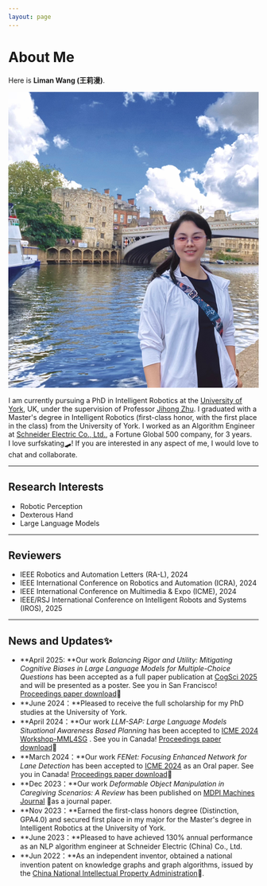 ```yaml
---
layout: page
---
```


# About Me



Here is **Liman Wang (王莉漫)**.

<img src="images/liman03.jpg" class="floatpic">

I am currently pursuing a PhD in Intelligent Robotics at the [University of York](https://www.york.ac.uk/#/), UK, under the supervision of Professor [Jihong Zhu](https://jihong-zhu.github.io/).
I graduated with a Master's degree in Intelligent Robotics (first-class honor, with the first place in the class) from the University of York.
I worked as an Algorithm Engineer at [Schneider Electric Co., Ltd.](https://www.se.com/ww/en/#/), a Fortune Global 500 company, for 3 years.  
I love surfskating🛹!
If you are interested in any aspect of me, I would love to chat and collaborate.

---

## Research Interests

- Robotic Perception
- Dexterous Hand
- Large Language Models

---

## Reviewers

- IEEE Robotics and Automation Letters (RA-L), 2024
- IEEE International Conference on Robotics and Automation (ICRA), 2024
- IEEE International Conference on Multimedia & Expo (ICME), 2024
- IEEE/RSJ International Conference on Intelligent Robots and Systems (IROS), 2025

---


## News and Updates✨
- **April 2025: **Our work *Balancing Rigor and Utility: Mitigating Cognitive Biases in Large Language Models for Multiple-Choice Questions* has been accepted as a full paper publication at [CogSci 2025](https://cognitivesciencesociety.org/cogsci-2025/) and will be presented as a poster. See you in San Francisco! [Proceedings paper download](https://www.computer.org/csdl/proceedings-article/icmew/2024/10645429/1ZNT7zHkzew)🔗
- **June 2024：**Pleased to receive the full scholarship for my PhD studies at the University of York.
- **April 2024：**Our work *LLM-SAP: Large Language Models Situational Awareness Based Planning* has been accepted to [ICME 2024 Workshop-MML4SG](https://vista-h.github.io/MML4SG_2024/#/) . See you in Canada! [Proceedings paper download](https://www.computer.org/csdl/proceedings-article/icmew/2024/10645429/1ZNT7zHkzew)🔗
- **March 2024：**Our work *FENet: Focusing Enhanced Network for Lane Detection* has been accepted to [ICME 2024](https://2024.ieeeicme.org/#/) as an Oral paper. See you in Canada! [Proceedings paper download](https://www.computer.org/csdl/proceedings-article/icme/2024/10687857/20F0GXZBkEU)🔗
- **Dec 2023：**Our work *Deformable Object Manipulation in Caregiving Scenarios: A Review* has been published on [MDPI Machines Journal](https://www.mdpi.com/2075-1702/11/11/1013#/) 🔗as a journal paper.
- **Nov 2023：**Earned the first-class honors degree (Distinction, GPA4.0) and secured first place in my major for the Master's degree in Intelligent Robotics at the University of York.
- **June 2023：**Pleased to have achieved 130% annual performance as an NLP algorithm engineer at Schneider Electric (China) Co., Ltd.
- **Jun 2022：**As an independent inventor, obtained a national invention patent on knowledge graphs and graph algorithms, issued by the [China National Intellectual Property Administration](https://www.cnipa.gov.cn/#/)🔗. 


 